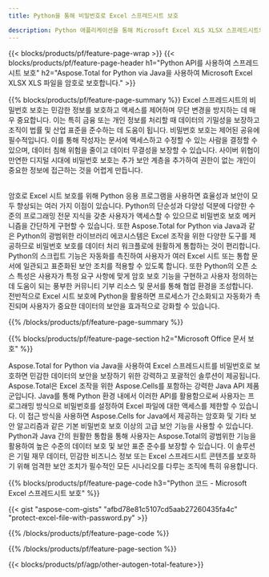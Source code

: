 ```yaml
---
title: Python을 통해 비밀번호로 Excel 스프레드시트 보호 

description: Python 애플리케이션을 통해 Microsoft Excel XLS XLSX 스프레드시트의 비밀번호 보호. 간편하게 비밀번호를 적용하세요.
---
```


{{< blocks/products/pf/feature-page-wrap >}}
{{< blocks/products/pf/feature-page-header h1="Python API를 사용하여 스프레드시트 보호" h2="Aspose.Total for Python via Java을 사용하여 Microsoft Excel XLSX XLS 파일을 암호로 보호합니다." >}}

{{% blocks/products/pf/feature-page-summary %}}
Excel 스프레드시트의 비밀번호 보호는 민감한 정보를 보호하고 액세스를 제어하며 무단 변경을 방지하는 데 매우 중요합니다. 이는 특히 금융 또는 개인 정보를 처리할 때 데이터의 기밀성을 보장하고 조직이 법률 및 산업 표준을 준수하는 데 도움이 됩니다. 비밀번호 보호는 제어된 공유에 필수적입니다. 이를 통해 작성자는 문서에 액세스하고 수정할 수 있는 사람을 결정할 수 있으며, 데이터 침해 위험을 줄이고 데이터 무결성을 보장할 수 있습니다. 사이버 위협이 만연한 디지털 시대에 비밀번호 보호는 추가 보안 계층을 추가하여 권한이 없는 개인이 중요한 정보에 접근하는 것을 어렵게 만듭니다. <br /><br />

암호로 Excel 시트 보호를 위해 Python 응용 프로그램을 사용하면 효율성과 보안이 모두 향상되는 여러 가지 이점이 있습니다. Python의 단순성과 다양성 덕분에 다양한 수준의 프로그래밍 전문 지식을 갖춘 사용자가 액세스할 수 있으므로 비밀번호 보호 메커니즘을 간단하게 구현할 수 있습니다. 또한 Aspose.Total for Python via Java과 같은 Python의 광범위한 라이브러리 에코시스템은 Excel 조작을 위한 다양한 도구를 제공하므로 비밀번호 보호를 데이터 처리 워크플로에 원활하게 통합하는 것이 편리합니다. Python의 스크립트 기능은 자동화를 촉진하여 사용자가 여러 Excel 시트 또는 통합 문서에 일관되고 표준화된 보안 조치를 적용할 수 있도록 합니다. 또한 Python의 오픈 소스 특성은 사용자가 특정 요구 사항에 맞게 암호 보호 기능을 구현하고 사용자 정의하는 데 도움이 되는 풍부한 커뮤니티 기부 리소스 및 문서를 통해 협업 환경을 조성합니다. 전반적으로 Excel 시트 보호에 Python을 활용하면 프로세스가 간소화되고 자동화가 촉진되며 사용자가 중요한 데이터의 보안을 효과적으로 강화할 수 있습니다.

{{% /blocks/products/pf/feature-page-summary  %}}



{{% blocks/products/pf/feature-page-section  h2="Microsoft Office 문서 보호" %}}

Aspose.Total for Python via Java을 사용하여 Excel 스프레드시트를 비밀번호로 보호하면 민감한 데이터의 보안을 보장하기 위한 강력하고 포괄적인 솔루션이 제공됩니다. Aspose.Total은 Excel 조작을 위한 Aspose.Cells를 포함하는 강력한 Java API 제품군입니다. Java를 통해 Python 환경 내에서 이러한 API를 활용함으로써 사용자는 프로그래밍 방식으로 비밀번호를 설정하여 Excel 파일에 대한 액세스를 제한할 수 있습니다. 이 접근 방식을 사용하면 Aspose.Cells for Java에서 제공하는 암호화 및 기타 보안 알고리즘과 같은 기본 비밀번호 보호 이상의 고급 보안 기능을 사용할 수 있습니다. Python과 Java 간의 원활한 통합을 통해 사용자는 Aspose.Total의 광범위한 기능을 활용하여 높은 수준의 데이터 보호 및 보안 표준 준수를 보장할 수 있습니다. 이 솔루션은 기밀 재무 데이터, 민감한 비즈니스 정보 또는 Excel 스프레드시트 콘텐츠를 보호하기 위해 엄격한 보안 조치가 필수적인 모든 시나리오를 다루는 조직에 특히 유용합니다.

{{% blocks/products/pf/feature-page-code h3="Python 코드 - Microsoft Excel 스프레드시트 보호" %}}

{{< gist "aspose-com-gists" "afbd78e81c5107cd5aab27260435fa4c" "protect-excel-file-with-password.py" >}}

{{% /blocks/products/pf/feature-page-code  %}}

{{% /blocks/products/pf/feature-page-section %}}

{{< blocks/products/pf/agp/other-autogen-total-feature>}}